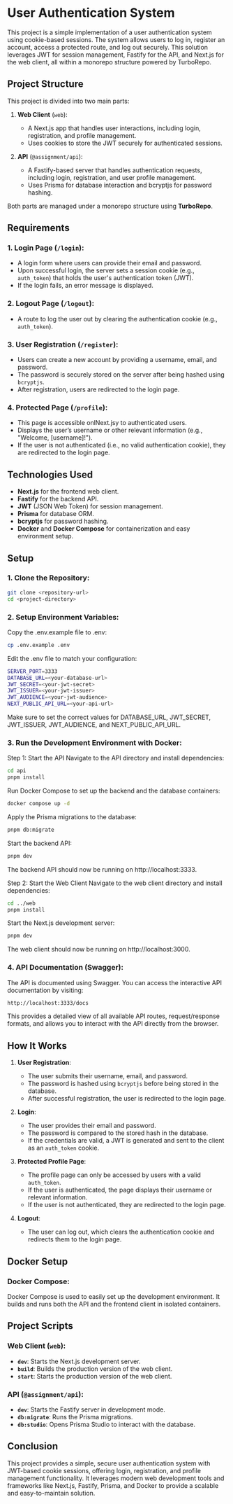 # User Authentication System

This project is a simple implementation of a user authentication system using cookie-based sessions. The system allows users to log in, register an account, access a protected route, and log out securely. This solution leverages JWT for session management, Fastify for the API, and Next.js for the web client, all within a monorepo structure powered by TurboRepo.

## Project Structure

This project is divided into two main parts:

1. **Web Client** (`web`):
   - A Next.js app that handles user interactions, including login, registration, and profile management.
   - Uses cookies to store the JWT securely for authenticated sessions.

2. **API** (`@assignment/api`):
   - A Fastify-based server that handles authentication requests, including login, registration, and user profile management.
   - Uses Prisma for database interaction and bcryptjs for password hashing.

Both parts are managed under a monorepo structure using **TurboRepo**.

## Requirements

### 1. **Login Page (`/login`)**:
- A login form where users can provide their email and password.
- Upon successful login, the server sets a session cookie (e.g., `auth_token`) that holds the user's authentication token (JWT).
- If the login fails, an error message is displayed.

### 2. **Logout Page (`/logout`)**:
- A route to log the user out by clearing the authentication cookie (e.g., `auth_token`).

### 3. **User Registration (`/register`)**:
- Users can create a new account by providing a username, email, and password.
- The password is securely stored on the server after being hashed using `bcryptjs`.
- After registration, users are redirected to the login page.

### 4. **Protected Page (`/profile`)**:
- This page is accessible onlNext.jsy to authenticated users.
- Displays the user’s username or other relevant information (e.g., "Welcome, [username]!").
- If the user is not authenticated (i.e., no valid authentication cookie), they are redirected to the login page.

## Technologies Used

- **Next.js** for the frontend web client.
- **Fastify** for the backend API.
- **JWT** (JSON Web Token) for session management.
- **Prisma** for database ORM.
- **bcryptjs** for password hashing.
- **Docker** and **Docker Compose** for containerization and easy environment setup.

## Setup

### 1. **Clone the Repository**:

```bash 
git clone <repository-url>
cd <project-directory>
```

### 2. **Setup Environment Variables**:
Copy the .env.example file to .env:

```bash 
cp .env.example .env
```
Edit the .env file to match your configuration:

```bash 
SERVER_PORT=3333
DATABASE_URL=<your-database-url>
JWT_SECRET=<your-jwt-secret>
JWT_ISSUER=<your-jwt-issuer>
JWT_AUDIENCE=<your-jwt-audience>
NEXT_PUBLIC_API_URL=<your-api-url>
```
Make sure to set the correct values for DATABASE_URL, JWT_SECRET, JWT_ISSUER, JWT_AUDIENCE, and NEXT_PUBLIC_API_URL.


### 3. **Run the Development Environment with Docker**:
Step 1: Start the API
Navigate to the API directory and install dependencies:

```bash 
cd api
pnpm install
```

Run Docker Compose to set up the backend and the database containers:

```bash 
docker compose up -d
```
Apply the Prisma migrations to the database:

```bash 
pnpm db:migrate
```
Start the backend API:

```bash 
pnpm dev
```
The backend API should now be running on http://localhost:3333.

Step 2: Start the Web Client
Navigate to the web client directory and install dependencies:

```bash 
cd ../web
pnpm install
```
Start the Next.js development server:

```bash 
pnpm dev
```
The web client should now be running on http://localhost:3000.

### 4. **API Documentation (Swagger)**:
The API is documented using Swagger. You can access the interactive API documentation by visiting:

```bash 
http://localhost:3333/docs
```
This provides a detailed view of all available API routes, request/response formats, and allows you to interact with the API directly from the browser.

## How It Works

1. **User Registration**:
   - The user submits their username, email, and password.
   - The password is hashed using `bcryptjs` before being stored in the database.
   - After successful registration, the user is redirected to the login page.

2. **Login**:
   - The user provides their email and password.
   - The password is compared to the stored hash in the database.
   - If the credentials are valid, a JWT is generated and sent to the client as an `auth_token` cookie.

3. **Protected Profile Page**:
   - The profile page can only be accessed by users with a valid `auth_token`.
   - If the user is authenticated, the page displays their username or relevant information.
   - If the user is not authenticated, they are redirected to the login page.

4. **Logout**:
   - The user can log out, which clears the authentication cookie and redirects them to the login page.

## Docker Setup

### Docker Compose:
Docker Compose is used to easily set up the development environment. It builds and runs both the API and the frontend client in isolated containers.

## Project Scripts

### Web Client (`web`):
- **`dev`**: Starts the Next.js development server.
- **`build`**: Builds the production version of the web client.
- **`start`**: Starts the production version of the web client.

### API (`@assignment/api`):
- **`dev`**: Starts the Fastify server in development mode.
- **`db:migrate`**: Runs the Prisma migrations.
- **`db:studio`**: Opens Prisma Studio to interact with the database.

## Conclusion

This project provides a simple, secure user authentication system with JWT-based cookie sessions, offering login, registration, and profile management functionality. It leverages modern web development tools and frameworks like Next.js, Fastify, Prisma, and Docker to provide a scalable and easy-to-maintain solution.
